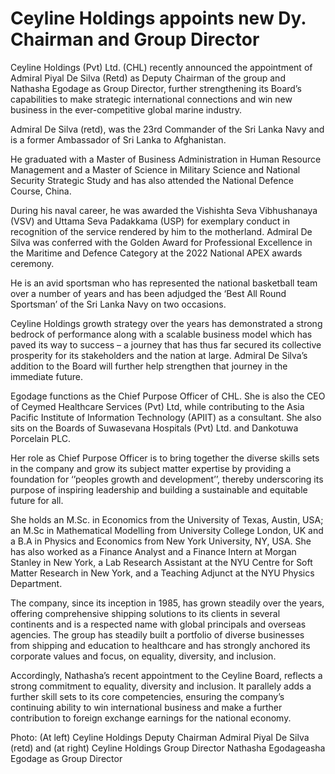 # Ceyline Holdings appoints new Dy. Chairman and Group Director

Ceyline Holdings (Pvt) Ltd. (CHL) recently announced the appointment of Admiral Piyal De Silva (Retd) as Deputy Chairman of the group and Nathasha Egodage as Group Director, further strengthening its Board’s capabilities to make strategic international connections and win new business in the ever-competitive global marine industry.

Admiral De Silva (retd), was the 23rd Commander of the Sri Lanka Navy and is a former Ambassador of Sri Lanka to Afghanistan.

He graduated with a Master of Business Administration in Human Resource Management and a Master of Science in Military Science and National Security Strategic Study and has also attended the National Defence Course, China.

During his naval career, he was awarded the Vishishta Seva Vibhushanaya (VSV) and Uttama Seva Padakkama (USP) for exemplary conduct in recognition of the service rendered by him to the motherland. Admiral De Silva was conferred with the Golden Award for Professional Excellence in the Maritime and Defence Category at the 2022 National APEX awards ceremony.

He is an avid sportsman who has represented the national basketball team over a number of years and has been adjudged the ‘Best All Round Sportsman’ of the Sri Lanka Navy on two occasions.

Ceyline Holdings growth strategy over the years has demonstrated a strong bedrock of performance along with a scalable business model which has paved its way to success – a journey that has thus far secured its collective prosperity for its stakeholders and the nation at large. Admiral De Silva’s addition to the Board will further help strengthen that journey in the immediate future.

Egodage functions as the Chief Purpose Officer of CHL. She is also the CEO of Ceymed Healthcare Services (Pvt) Ltd, while contributing to the Asia Pacific Institute of Information Technology (APIIT) as a consultant. She also sits on the Boards of Suwasevana Hospitals (Pvt) Ltd. and Dankotuwa Porcelain PLC.

Her role as Chief Purpose Officer is to bring together the diverse skills sets in the company and grow its subject matter expertise by providing a foundation for ‘’peoples growth and development’’, thereby underscoring its purpose of inspiring leadership and building a sustainable and equitable future for all.

She holds an M.Sc. in Economics from the University of Texas, Austin, USA; an M.Sc in Mathematical Modelling from University College London, UK and a B.A in Physics and Economics from New York University, NY, USA. She has also worked as a Finance Analyst and a Finance Intern at Morgan Stanley in New York, a Lab Research Assistant at the NYU Centre for Soft Matter Research in New York, and a Teaching Adjunct at the NYU Physics Department.

The company, since its inception in 1985, has grown steadily over the years, offering comprehensive shipping solutions to its clients in several continents and is a respected name with global principals and overseas agencies. The group has steadily built a portfolio of diverse businesses from shipping and education to healthcare and has strongly anchored its corporate values and focus, on equality, diversity, and inclusion.

Accordingly, Nathasha’s recent appointment to the Ceyline Board, reflects a strong commitment to equality, diversity and inclusion. It parallely adds a further skill sets to its core competencies, ensuring the company’s continuing ability to win international business and make a further contribution to foreign exchange earnings for the national economy.

Photo: (At left) Ceyline Holdings Deputy Chairman Admiral Piyal De Silva (retd) and (at right) Ceyline Holdings Group Director Nathasha Egodageasha Egodage as Group Director